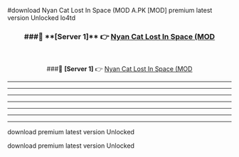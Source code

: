 #download Nyan Cat Lost In Space (MOD A.PK [MOD] premium latest version Unlocked lo4td 



<div align="center">
<h3>###🔹 **[Server 1]** 👉 <a href="https://download1apk.web.app/">Nyan Cat Lost In Space (MOD</a></h3><br>


###🔹 **[Server 1]** 👉 <a href="https://download1apk.web.app/">Nyan Cat Lost In Space (MOD</a></h3>
</div>



----------------------------------------------------------

----------------------------------------------------------

----------------------------------------------------------

----------------------------------------------------------

----------------------------------------------------------

----------------------------------------------------------

----------------------------------------------------------

download premium latest version Unlocked

download premium latest version Unlocked

